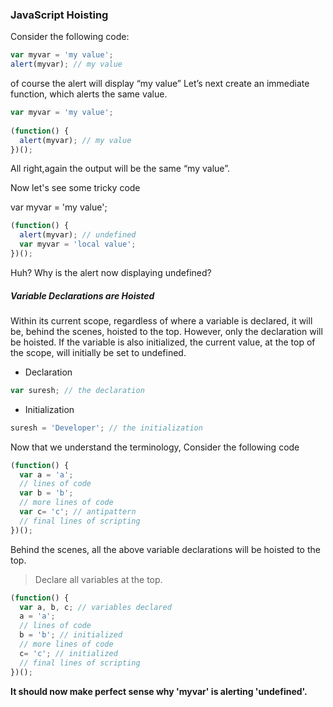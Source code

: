 ### JavaScript Hoisting

Consider the following code:


```javascript
var myvar = 'my value'; 
alert(myvar); // my value
```

of course the alert will display “my value” Let’s next create an immediate function, which alerts the same value.

```javascript
var myvar = 'my value'; 
  
(function() { 
  alert(myvar); // my value 
})();
```

All right,again the output will be the same “my value”.

Now let's see some tricky code

  var myvar = 'my value'; 

```javascript
(function() { 
  alert(myvar); // undefined 
  var myvar = 'local value'; 
})();
```

Huh? Why is the alert now displaying undefined?

##### Variable Declarations are Hoisted

Within its current scope, regardless of where a variable is declared, it will be, behind the scenes, hoisted to the top. However, only the declaration will be hoisted. If the variable is also initialized, the current value, at the top of the scope, will initially be set to undefined.

* Declaration
```javascript
var suresh; // the declaration
```
* Initialization

```javascript
suresh = 'Developer'; // the initialization
```
Now that we understand the terminology, Consider the following code

```javascript
(function() { 
  var a = 'a'; 
  // lines of code 
  var b = 'b'; 
  // more lines of code 
  var c= 'c'; // antipattern 
  // final lines of scripting 
})();
```
Behind the scenes, all the above variable declarations will be hoisted to the top.

>Declare all variables at the top.

```javascript
(function() { 
  var a, b, c; // variables declared 
  a = 'a'; 
  // lines of code 
  b = 'b'; // initialized 
  // more lines of code 
  c= 'c'; // initialized 
  // final lines of scripting 
})();
```

<b>It should now make perfect sense why 'myvar' is alerting 'undefined'.</b>


